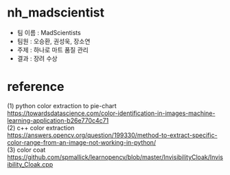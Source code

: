 # nh_madscientist
- 팀 이름 : MadScientists    
- 팀원 : 오승환, 권성욱, 장소연    
- 주제 : 하나로 마트 품질 관리   
- 결과 : 장려 수상   

# reference   
(1) python color extraction to pie-chart   
https://towardsdatascience.com/color-identification-in-images-machine-learning-application-b26e770c4c71   
(2) c++ color extraction   
https://answers.opencv.org/question/199330/method-to-extract-specific-color-range-from-an-image-not-working-in-python/   
(3) color coat   
https://github.com/spmallick/learnopencv/blob/master/InvisibilityCloak/Invisibility_Cloak.cpp   
